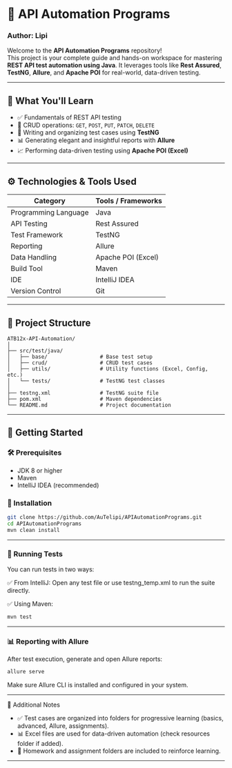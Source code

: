 # 🚀 API Automation Programs

### Author: Lipi

Welcome to the **API Automation Programs** repository!  
This project is your complete guide and hands-on workspace for mastering **REST API test automation using Java**. It leverages tools like **Rest Assured**, **TestNG**, **Allure**, and **Apache POI** for real-world, data-driven testing.

---

## 📘 What You'll Learn

- ✅ Fundamentals of REST API testing
- 🔄 CRUD operations: `GET`, `POST`, `PUT`, `PATCH`, `DELETE`
- 🧪 Writing and organizing test cases using **TestNG**
- 📊 Generating elegant and insightful reports with **Allure**
- 📈 Performing data-driven testing using **Apache POI (Excel)**

---

## ⚙️ Technologies & Tools Used

| Category               | Tools / Frameworks                               |
|------------------------|--------------------------------------------------|
| Programming Language   | Java                                             |
| API Testing            | Rest Assured                                     |
| Test Framework         | TestNG                                           |
| Reporting              | Allure                                           |
| Data Handling          | Apache POI (Excel)                               |
| Build Tool             | Maven                                            |
| IDE                    | IntelliJ IDEA                                    |
| Version Control        | Git                                              |

---

## 📁 Project Structure
```
ATB12x-API-Automation/
│
├── src/test/java/
│   ├── base/                 # Base test setup
│   ├── crud/                 # CRUD test cases
│   ├── utils/                # Utility functions (Excel, Config, etc.)
│   └── tests/                # TestNG test classes
│
├── testng.xml                # TestNG suite file
├── pom.xml                   # Maven dependencies
└── README.md                 # Project documentation
```

---

## 🚀 Getting Started

### 🛠️ Prerequisites
- JDK 8 or higher
- Maven
- IntelliJ IDEA (recommended)

### 🔧 Installation

```bash
git clone https://github.com/AuTelipi/APIAutomationPrograms.git
cd APIAutomationPrograms
mvn clean install
```

---

### 🧪 Running Tests
You can run tests in two ways:

✅ From IntelliJ:
Open any test file or use testng_temp.xml to run the suite directly.

✅ Using Maven:
```bash
mvn test
```

---

### 📊 Reporting with Allure
After test execution, generate and open Allure reports:
```bash
allure serve
```
Make sure Allure CLI is installed and configured in your system.

---

📎 Additional Notes
- ✅ Test cases are organized into folders for progressive learning (basics, advanced, Allure, assignments).
- 📊 Excel files are used for data-driven automation (check resources folder if added).
- 📝 Homework and assignment folders are included to reinforce learning.

---
